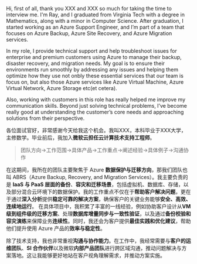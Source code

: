 Hi, first of all, thank you XXX and XXX so much for taking the time to interview me. I'm Ray, and I graduated from Virginia Tech with a degree in Mathematics, along with a minor in Computer Science. After graduation, I started working as an Azure Support Engineer, 
and I’m part of a team that focuses on Azure Backup, Azure Site Recovery, and Azure Migration services.

In my role, I provide technical support and help troubleshoot issues for enterprise and premium customers using Azure to manage their backup, disaster recovery, and migration needs. My goal is to ensure their environments run smoothly by addressing any issues and helping 
them optimize how they use not onbly these essential services that our team is focus on, but also those Azure services like Azure Virtual Machine, Azure Virtual Network, Azure Storage etc(et cetera).

Also, working with customers in this role has really helped me improve my communication skills. Beyond just solving technical problems, I’ve become really good at understanding the customer’s core needs and approaching solutions from their perspective.

各位面试官好，非常感谢今天给我这个机会。我叫XXX，本科毕业于XXX大学，主修数学。毕业前后，我加入**微软云担任云计算技术支持工程师**。
> 团队方向→工作范围→具体产品→工作重点→阐述经验→具体例子→沟通协作

在这期间，我所在的团队主要聚焦于 Azure **数据保护与迁移方向**，那我们团队也叫 ABRS（Azure Backup, Recovery, and Migration Services）。我主要负责的是 **IaaS 与 PaaS 层面的备份**、**容灾和迁移场景**，包括虚拟机、数据库、存储，以及部分混合云环境下的数据保护。我的工作重点不仅在于**帮助客户解决问题**，更在于通过**深入分析**提供**稳定可靠的解决方案**，确保客户的关键业务能够**安全、高效、连续地运行**。
在具体项目中，我积累了丰富的一线经验，例如协助客户设计从**VM级到组件级的迁移方案**、处理**数据库增量同步与一致性验证**，以及通过**备份校验和容灾演练**来保障业务**连续性**。同时，我还会为客户提供**最佳实践和优化建议**，帮助他们提升使用 Azure 产品的**效率与稳定性**。

除了技术支持，我也非常重视**沟通与协作能力**。在工作中，我经常需要与**客户的运维团队**、**SI 合作伙伴**以及微软**内部产品团队**进行跨区域沟通，推动问题解决与方案落地。这让我能够更好地站在客户视角理解需求，并推动方案实施。
